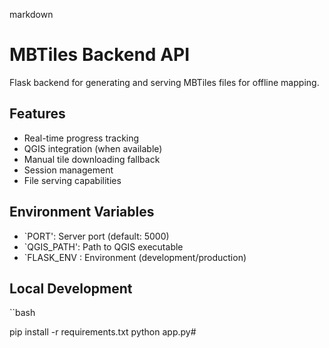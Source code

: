 markdown

# MBTiles Backend API

Flask backend for generating and serving MBTiles files for offline mapping.

## Features

- Real-time progress tracking
- QGIS integration (when available)
- Manual tile downloading fallback
- Session management
- File serving capabilities

## Environment Variables

- `PORT': Server port (default: 5000)
- `QGIS_PATH': Path to QGIS executable
- `FLASK_ENV : Environment (development/production)

## Local Development

``bash

pip install -r requirements.txt
python app.py#
